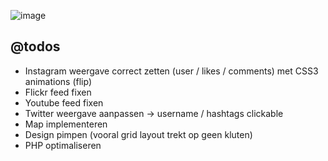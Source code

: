 ![image](http://zottesfeer.be/g/i/zottesfeer.png)

## @todos

- Instagram weergave correct zetten (user / likes / comments) met CSS3 animations (flip)
- Flickr feed fixen
- Youtube feed fixen
- Twitter weergave aanpassen -> username / hashtags clickable 
- Map implementeren
- Design pimpen (vooral grid layout trekt op geen kluten)
- PHP optimaliseren